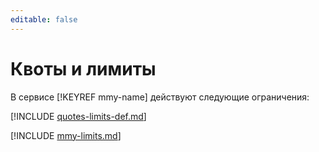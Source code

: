 ```yaml
---
editable: false
---
```


# Квоты и лимиты

В сервисе [!KEYREF mmy-name] действуют следующие ограничения:

[!INCLUDE [quotes-limits-def.md](../../_includes/quotes-limits-def.md)]

[!INCLUDE [mmy-limits.md](../../_includes/mdb/mmy-limits.md)]
